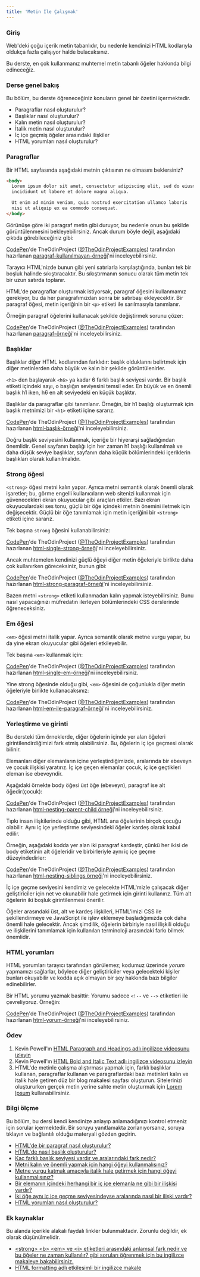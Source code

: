 ```yaml
---
title: 'Metin İle Çalışmak'
---
```


### Giriş

Web'deki çoğu içerik metin tabanlıdır, bu nedenle kendinizi HTML kodlarıyla oldukça fazla çalışıyor halde bulacaksınız.

Bu derste, en çok kullanmanız muhtemel metin tabanlı öğeler hakkında bilgi edineceğiz.

### Derse genel bakış

Bu bölüm, bu derste öğreneceğiniz konuların genel bir özetini içermektedir.

- Paragraflar nasıl oluşturulur?
- Başlıklar nasıl oluşturulur?
- Kalın metin nasıl oluşturulur?
- İtalik metin nasıl oluşturulur?
- İç içe geçmiş öğeler arasındaki ilişkiler
- HTML yorumları nasıl oluşturulur?

### Paragraflar

Bir HTML sayfasında aşağıdaki metnin çıktısının ne olmasını beklersiniz?

```html
<body>
  Lorem ipsum dolor sit amet, consectetur adipiscing elit, sed do eiusmod tempor
  incididunt ut labore et dolore magna aliqua.

  Ut enim ad minim veniam, quis nostrud exercitation ullamco laboris
  nisi ut aliquip ex ea commodo consequat.
</body>
```

Görünüşe göre iki paragraf metin gibi duruyor, bu nedenle onun bu şekilde görüntülenmesini bekleyebilirsiniz. Ancak durum böyle değil, aşağıdaki çıktıda görebileceğiniz gibi:


<p class="codepen" data-height="300" data-theme-id="dark" data-default-tab="html,result" data-slug-hash="xxrKqeV" data-user="TheOdinProjectExamples" style={{"height":"300px","boxSizing":"border-box","display":"flex","alignItems":"center","justifyContent":"center","padding":"1em"}}>
<a href="https://codepen.io">CodePen</a>'de
TheOdinProject (<a href="https://codepen.io/TheOdinProjectExamples">@TheOdinProjectExamples</a>) tarafından hazırlanan <a href="https://codepen.io/TheOdinProjectExamples/pen/penxxrKqeV">paragraf-kullanılmayan-örneği</a>'ni inceleyebilirsiniz.
</p>
<script async src="https://cpwebassets.codepen.io/assets/embed/ei.js"></script>


Tarayıcı HTML'nizde bunun gibi yeni satırlarla karşılaştığında, bunları tek bir boşluk halinde sıkıştıracaktır. Bu sıkıştırmanın sonucu olarak tüm metin tek bir uzun satırda toplanır.

HTML'de paragraflar oluşturmak istiyorsak, <span id='create-paragraph-element'>paragraf öğesini kullanmamız gerekiyor</span>, bu da her paragrafımızdan sonra bir satırbaşı ekleyecektir. Bir paragraf öğesi, metin içeriğinin bir `<p>` etiketi ile sarılmasıyla tanımlanır.

Örneğin paragraf öğelerini kullanacak şekilde değiştirmek sorunu çözer:

<p class="codepen" data-height="300" data-theme-id="dark" data-default-tab="html,result" data-slug-hash="mdwbmdp" data-user="TheOdinProjectExamples" style={{"height":"300px","boxSizing":"border-box","display":"flex","alignItems":"center","justifyContent":"center","padding":"1em"}}>
  <span>
<a href="https://codepen.io">CodePen</a>'de
TheOdinProject (<a href="https://codepen.io/TheOdinProjectExamples">@TheOdinProjectExamples</a>) tarafından hazırlanan <a href="https://codepen.io/TheOdinProjectExamples/pen/mdwbmdp">paragraf-örneği</a>'ni inceleyebilirsiniz.
  </span>
</p>
<script async src="https://cpwebassets.codepen.io/assets/embed/ei.js"></script>

### Başlıklar

Başlıklar diğer HTML kodlarından farklıdır: başlık olduklarını belirtmek için diğer metinlerden daha büyük ve kalın bir şekilde görüntülenirler.

<span id='different-heading-levels'>`<h1>` den başlayarak `<h6>` ya kadar 6 farklı başlık seviyesi vardır. Bir başlık etiketi içindeki sayı, o başlığın seviyesini temsil eder. En büyük ve en önemli başlık h1 iken, h6 en alt seviyedeki en küçük başlıktır.</span>

Başlıklar da paragraflar gibi tanımlanır. Örneğin, bir h1 başlığı oluşturmak için başlık metnimizi bir `<h1>` etiketi içine sararız.

<a href="https://codepen.io">CodePen</a>'de
TheOdinProject (<a href="https://codepen.io/TheOdinProjectExamples">@TheOdinProjectExamples</a>) tarafından hazırlanan <a href="https://codepen.io/TheOdinProjectExamples/pen/LYLPLbg">html-başlık-örneği</a>'ni inceleyebilirsiniz.
<script async src="https://cpwebassets.codepen.io/assets/embed/ei.js"></script>

Doğru başlık seviyesini kullanmak, içeriğe bir hiyerarşi sağladığından önemlidir. Genel sayfanın başlığı için her zaman h1 başlığı kullanılmalı ve daha düşük seviye başlıklar, sayfanın daha küçük bölümlerindeki içeriklerin başlıkları olarak kullanılmalıdır.

### Strong öğesi

`<strong>` öğesi metni kalın yapar. Ayrıca metni semantik olarak önemli olarak işaretler; bu, görme engelli kullanıcıların web sitenizi kullanmak için güvenecekleri ekran okuyucular gibi araçları etkiler. Bazı ekran okuyuculardaki ses tonu, güçlü bir öğe içindeki metnin önemini iletmek için değişecektir. Güçlü bir öğe tanımlamak için metin içeriğini bir `<strong>` etiketi içine sararız.

Tek başına `strong` öğesini kullanabilirsiniz:

<p class="codepen" data-height="300" data-theme-id="dark" data-default-tab="html,result" data-slug-hash="qBjWXrB" data-user="TheOdinProjectExamples" style={{"height":"300px","boxSizing":"border-box","display":"flex","alignItems":"center","justifyContent":"center","padding":"1em"}}>
  <span>
<a href="https://codepen.io">CodePen</a>'de
TheOdinProject (<a href="https://codepen.io/TheOdinProjectExamples">@TheOdinProjectExamples</a>) tarafından hazırlanan <a href="https://codepen.io/TheOdinProjectExamples/pen/qBjWXrB">html-single-strong-örneği</a>'ni inceleyebilirsiniz.
  </span>
<script async src="https://cpwebassets.codepen.io/assets/embed/ei.js"></script>
</p>

Ancak muhtemelen kendinizi güçlü öğeyi diğer metin öğeleriyle birlikte daha çok kullanırken göreceksiniz, bunun gibi:

<p class="codepen" data-height="300" data-theme-id="dark" data-default-tab="html,result" data-slug-hash="wvewqJr" data-user="TheOdinProjectExamples" style={{"height":"300px","boxSizing":"border-box","display":"flex","alignItems":"center","justifyContent":"center","padding":"1em"}}>
  <span>
<a href="https://codepen.io">CodePen</a>'de
TheOdinProject (<a href="https://codepen.io/TheOdinProjectExamples">@TheOdinProjectExamples</a>) tarafından hazırlanan <a href="https://codepen.io/TheOdinProjectExamples/pen/wvewqJr">html-strong-paragraf-örneği</a>'ni inceleyebilirsiniz.
  </span>
</p>
<script async src="https://cpwebassets.codepen.io/assets/embed/ei.js"></script>

Bazen metni `<strong>` etiketi kullanmadan kalın yapmak isteyebilirsiniz. Bunu nasıl yapacağınızı müfredatın ilerleyen bölümlerindeki CSS derslerinde öğreneceksiniz.

### Em öğesi

`<em>` öğesi metni italik yapar. Ayrıca semantik olarak metne vurgu yapar, bu da yine ekran okuyucular gibi öğeleri etkileyebilir.

Tek başına `<em>` kullanmak için:

<p class="codepen" data-height="300" data-theme-id="dark" data-default-tab="html,result" data-slug-hash="wvewqpp" data-user="TheOdinProjectExamples" style={{"height":"300px","boxSizing":"border-box","display":"flex","alignItems":"center","justifyContent":"center","padding":"1em"}}>
  <span>
<a href="https://codepen.io">CodePen</a>'de
TheOdinProject (<a href="https://codepen.io/TheOdinProjectExamples">@TheOdinProjectExamples</a>) tarafından hazırlanan <a href="https://codepen.io/TheOdinProjectExamples/pen/wvewqpp">html-single-em-örneği</a>'ni inceleyebilirsiniz.
</span>
</p>
<script async src="https://cpwebassets.codepen.io/assets/embed/ei.js"></script>

Yine strong öğesinde olduğu gibi, `<em>` öğesini de çoğunlukla diğer metin öğeleriyle birlikte kullanacaksınız:

<p class="codepen" data-height="300" data-theme-id="dark" data-default-tab="html,result" data-slug-hash="VwWZzyj" data-user="TheOdinProjectExamples" style={{"height":"300px","boxSizing":"border-box","display":"flex","alignItems":"center","justifyContent":"center","padding":"1em"}}>
  <span>
<a href="https://codepen.io">CodePen</a>'de
TheOdinProject (<a href="https://codepen.io/TheOdinProjectExamples">@TheOdinProjectExamples</a>) tarafından hazırlanan <a href="https://codepen.io/TheOdinProjectExamples/pen/VwWZzyj">html-em-ile-paragraf-örneği</a>'ni inceleyebilirsiniz.
</span>
</p>
<script async src="https://cpwebassets.codepen.io/assets/embed/ei.js"></script>

### Yerleştirme ve girinti

Bu dersteki tüm örneklerde, diğer öğelerin içinde yer alan öğeleri girintilendirdiğimizi fark etmiş olabilirsiniz. Bu, öğelerin iç içe geçmesi olarak bilinir.

<span id='nested-relationship'>Elemanları diğer elemanların içine yerleştirdiğimizde, aralarında bir ebeveyn ve çocuk ilişkisi yaratırız. İç içe geçen elemanlar çocuk, iç içe geçtikleri eleman ise ebeveyndir.</span>

Aşağıdaki örnekte body öğesi üst öğe (ebeveyn), paragraf ise alt öğedir(çocuk):


<p class="codepen" data-height="300" data-theme-id="dark" data-default-tab="html,result" data-slug-hash="oNwjEvO" data-user="TheOdinProjectExamples" style={{"height":"300px","boxSizing":"border-box","display":"flex","alignItems":"center","justifyContent":"center","padding":"1em"}}>
  <span>
<a href="https://codepen.io">CodePen</a>'de
TheOdinProject (<a href="https://codepen.io/TheOdinProjectExamples">@TheOdinProjectExamples</a>) tarafından hazırlanan <a href="https://codepen.io/TheOdinProjectExamples/pen/oNwjEvO">html-nesting-parent-child örneği</a>'ni inceleyebilirsiniz.
  </span>
</p>
<script async src="https://cpwebassets.codepen.io/assets/embed/ei.js"></script>

Tıpkı insan ilişkilerinde olduğu gibi, HTML ana öğelerinin birçok çocuğu olabilir.  <span id='elements-same-level'>Aynı iç içe yerleştirme seviyesindeki öğeler kardeş olarak kabul edilir.</span>

Örneğin, aşağıdaki kodda yer alan iki paragraf kardeştir, çünkü her ikisi de body etiketinin alt öğeleridir ve birbirleriyle aynı iç içe geçme düzeyindedirler:

<p class="codepen" data-height="300" data-theme-id="dark" data-default-tab="html,result" data-slug-hash="ZEybrYx" data-user="TheOdinProjectExamples" style={{"height":"300px","boxSizing":"border-box","display":"flex","alignItems":"center","justifyContent":"center","padding":"1em"}}>
  <span>
<a href="https://codepen.io">CodePen</a>'de
TheOdinProject (<a href="https://codepen.io/TheOdinProjectExamples">@TheOdinProjectExamples</a>) tarafından hazırlanan <a href="https://codepen.io/TheOdinProjectExamples/pen/ZEybrYx">html-nesting-siblings örneği</a>'ni inceleyebilirsiniz.
</span>
</p>
<script async src="https://cpwebassets.codepen.io/assets/embed/ei.js"></script>

İç içe geçme seviyesini kendimiz ve gelecekte HTML'mizle çalışacak diğer geliştiriciler için net ve okunabilir hale getirmek için girinti kullanırız. Tüm alt öğelerin iki boşluk girintilenmesi önerilir.

Öğeler arasındaki üst, alt ve kardeş ilişkileri, HTML'imizi CSS ile şekillendirmeye ve JavaScript ile işlev eklemeye başladığımızda çok daha önemli hale gelecektir. Ancak şimdilik, öğelerin birbiriyle nasıl ilişkili olduğu ve ilişkilerini tanımlamak için kullanılan terminoloji arasındaki farkı bilmek önemlidir.

### HTML yorumları

HTML yorumları tarayıcı tarafından görülemez; kodumuz üzerinde *yorum* yapmamızı sağlarlar, böylece diğer geliştiriciler veya gelecekteki kişiler bunları okuyabilir ve kodda açık olmayan bir şey hakkında bazı bilgiler edinebilirler.

Bir HTML yorumu yazmak basittir: Yorumu sadece `<!--` ve `-->` etiketleri ile çevreliyoruz. Örneğin:

<p class="codepen" data-height="300" data-theme-id="dark" data-default-tab="html,result" data-slug-hash="abwoyBg" data-user="TheOdinProjectExamples" style={{"height":"300px","boxSizing":"border-box","display":"flex","alignItems":"center","justifyContent":"center","padding":"1em"}}>
  <span>
 <a href="https://codepen.io">CodePen</a>'de
TheOdinProject (<a href="https://codepen.io/TheOdinProjectExamples">@TheOdinProjectExamples</a>) tarafından hazırlanan <a href="https://codepen.io/TheOdinProjectExamples/pen/abwoyBg">html-yorum-örneği</a>'ni inceleyebilirsiniz.
</span>
</p>
<script async src="https://cpwebassets.codepen.io/assets/embed/ei.js"></script>

### Ödev

<div class="lesson-content__panel" markdown="1">

1. Kevin Powell'ın [HTML Paragraph and Headings adlı ingilizce videosunu izleyin](https://www.youtube.com/watch?v=yqcd-XkxZNM&list=PL4-IK0AVhVjM0xE0K2uZRvsM7LkIhsPT-&index=3)
1. Kevin Powell'ın [HTML Bold and Italic Text adlı ingilizce videosunu izleyin](https://www.youtube.com/watch?v=gW6cBZLUk6M&list=PL4-IK0AVhVjM0xE0K2uZRvsM7LkIhsPT-&index=4)
1. HTML'de metinle çalışma alıştırması yapmak için, farklı başlıklar kullanan, paragraflar kullanan ve paragraflardaki bazı metinleri kalın ve italik hale getiren düz bir blog makalesi sayfası oluşturun. Sitelerinizi oluştururken gerçek metin yerine sahte metin oluşturmak için [Lorem Ipsum](https://loremipsum.io/) kullanabilirsiniz.

</div>

### Bilgi ölçme
  
Bu bölüm, bu dersi kendi kendinize anlayıp anlamadığınızı kontrol etmeniz için sorular içermektedir. Bir soruyu yanıtlamakta zorlanıyorsanız, soruya tıklayın ve bağlantılı olduğu materyali gözden geçirin.
 
- [HTML'de bir paragraf nasıl oluşturulur?](#create-paragraph-element)
- [HTML'de nasıl başlık oluşturulur?](#başlıklar)
- [Kaç farklı başlık seviyesi vardır ve aralarındaki fark nedir?](#different-heading-levels)
- [Metni kalın ve önemli yapmak için hangi öğeyi kullanmalısınız?](#strong-öğesi)
- [Metne vurgu katmak amacıyla italik hale getirmek için hangi öğeyi kullanmalısınız?](#em-öğesi)
- [Bir elemanın içindeki herhangi bir iç içe elemanla ne gibi bir ilişkisi vardır?](#nested-relationship)
- [İki öğe aynı iç içe geçme seviyesindeyse aralarında nasıl bir ilişki vardır?](#elements-same-level)
- [HTML yorumları nasıl oluşturulur?](#html-yorumları)

### Ek kaynaklar

Bu alanda içerikle alakalı faydalı linkler bulunmaktadır. Zorunlu değildir, ek olarak düşünülmelidir.

- [&lt;strong> &lt;b> &lt;em> ve &lt;i> etiketleri arasındaki anlamsal fark nedir ve bu öğeler ne zaman kullanılır? gibi soruları öğrenmek için bu ingilizce makaleye bakabilirsiniz.](https://medium.com/@zac_heisey/when-to-use-strong-b-em-and-i-tags-in-your-markup-fa4d0af8affb)
- [HTML formatting adlı etkileşimli bir ingilizce makale](https://www.w3schools.com/html/html_formatting.asp)